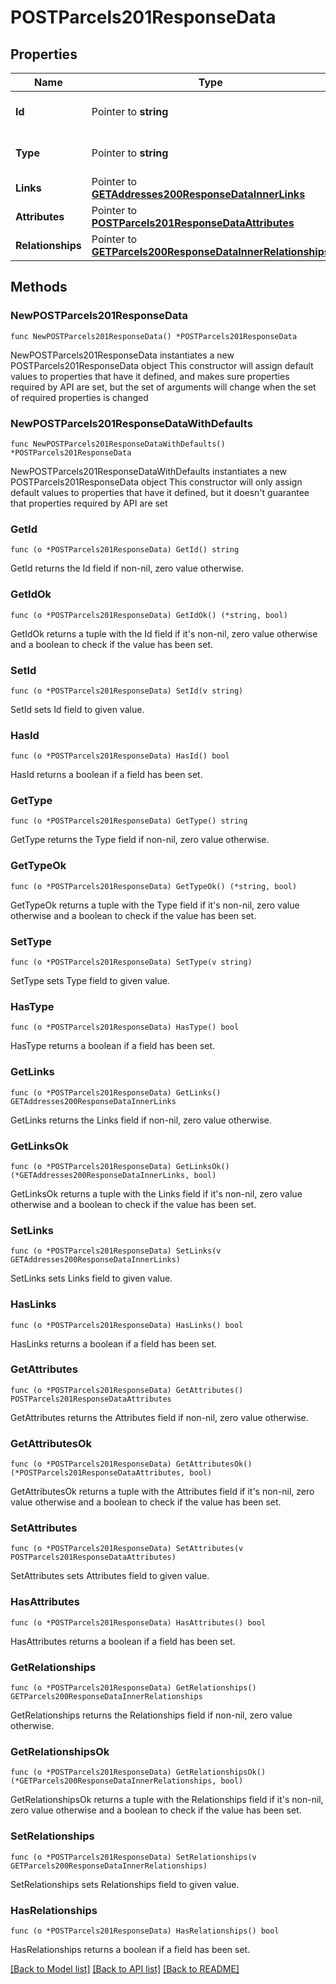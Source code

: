 # POSTParcels201ResponseData

## Properties

Name | Type | Description | Notes
------------ | ------------- | ------------- | -------------
**Id** | Pointer to **string** | The resource&#39;s id | [optional] 
**Type** | Pointer to **string** | The resource&#39;s type | [optional] 
**Links** | Pointer to [**GETAddresses200ResponseDataInnerLinks**](GETAddresses200ResponseDataInnerLinks.md) |  | [optional] 
**Attributes** | Pointer to [**POSTParcels201ResponseDataAttributes**](POSTParcels201ResponseDataAttributes.md) |  | [optional] 
**Relationships** | Pointer to [**GETParcels200ResponseDataInnerRelationships**](GETParcels200ResponseDataInnerRelationships.md) |  | [optional] 

## Methods

### NewPOSTParcels201ResponseData

`func NewPOSTParcels201ResponseData() *POSTParcels201ResponseData`

NewPOSTParcels201ResponseData instantiates a new POSTParcels201ResponseData object
This constructor will assign default values to properties that have it defined,
and makes sure properties required by API are set, but the set of arguments
will change when the set of required properties is changed

### NewPOSTParcels201ResponseDataWithDefaults

`func NewPOSTParcels201ResponseDataWithDefaults() *POSTParcels201ResponseData`

NewPOSTParcels201ResponseDataWithDefaults instantiates a new POSTParcels201ResponseData object
This constructor will only assign default values to properties that have it defined,
but it doesn't guarantee that properties required by API are set

### GetId

`func (o *POSTParcels201ResponseData) GetId() string`

GetId returns the Id field if non-nil, zero value otherwise.

### GetIdOk

`func (o *POSTParcels201ResponseData) GetIdOk() (*string, bool)`

GetIdOk returns a tuple with the Id field if it's non-nil, zero value otherwise
and a boolean to check if the value has been set.

### SetId

`func (o *POSTParcels201ResponseData) SetId(v string)`

SetId sets Id field to given value.

### HasId

`func (o *POSTParcels201ResponseData) HasId() bool`

HasId returns a boolean if a field has been set.

### GetType

`func (o *POSTParcels201ResponseData) GetType() string`

GetType returns the Type field if non-nil, zero value otherwise.

### GetTypeOk

`func (o *POSTParcels201ResponseData) GetTypeOk() (*string, bool)`

GetTypeOk returns a tuple with the Type field if it's non-nil, zero value otherwise
and a boolean to check if the value has been set.

### SetType

`func (o *POSTParcels201ResponseData) SetType(v string)`

SetType sets Type field to given value.

### HasType

`func (o *POSTParcels201ResponseData) HasType() bool`

HasType returns a boolean if a field has been set.

### GetLinks

`func (o *POSTParcels201ResponseData) GetLinks() GETAddresses200ResponseDataInnerLinks`

GetLinks returns the Links field if non-nil, zero value otherwise.

### GetLinksOk

`func (o *POSTParcels201ResponseData) GetLinksOk() (*GETAddresses200ResponseDataInnerLinks, bool)`

GetLinksOk returns a tuple with the Links field if it's non-nil, zero value otherwise
and a boolean to check if the value has been set.

### SetLinks

`func (o *POSTParcels201ResponseData) SetLinks(v GETAddresses200ResponseDataInnerLinks)`

SetLinks sets Links field to given value.

### HasLinks

`func (o *POSTParcels201ResponseData) HasLinks() bool`

HasLinks returns a boolean if a field has been set.

### GetAttributes

`func (o *POSTParcels201ResponseData) GetAttributes() POSTParcels201ResponseDataAttributes`

GetAttributes returns the Attributes field if non-nil, zero value otherwise.

### GetAttributesOk

`func (o *POSTParcels201ResponseData) GetAttributesOk() (*POSTParcels201ResponseDataAttributes, bool)`

GetAttributesOk returns a tuple with the Attributes field if it's non-nil, zero value otherwise
and a boolean to check if the value has been set.

### SetAttributes

`func (o *POSTParcels201ResponseData) SetAttributes(v POSTParcels201ResponseDataAttributes)`

SetAttributes sets Attributes field to given value.

### HasAttributes

`func (o *POSTParcels201ResponseData) HasAttributes() bool`

HasAttributes returns a boolean if a field has been set.

### GetRelationships

`func (o *POSTParcels201ResponseData) GetRelationships() GETParcels200ResponseDataInnerRelationships`

GetRelationships returns the Relationships field if non-nil, zero value otherwise.

### GetRelationshipsOk

`func (o *POSTParcels201ResponseData) GetRelationshipsOk() (*GETParcels200ResponseDataInnerRelationships, bool)`

GetRelationshipsOk returns a tuple with the Relationships field if it's non-nil, zero value otherwise
and a boolean to check if the value has been set.

### SetRelationships

`func (o *POSTParcels201ResponseData) SetRelationships(v GETParcels200ResponseDataInnerRelationships)`

SetRelationships sets Relationships field to given value.

### HasRelationships

`func (o *POSTParcels201ResponseData) HasRelationships() bool`

HasRelationships returns a boolean if a field has been set.


[[Back to Model list]](../README.md#documentation-for-models) [[Back to API list]](../README.md#documentation-for-api-endpoints) [[Back to README]](../README.md)


